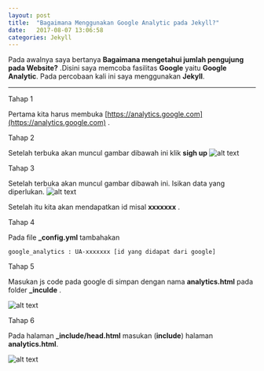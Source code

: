 ```yaml
---
layout: post
title:  "Bagaimana Menggunakan Google Analytic pada Jekyll?"
date:   2017-08-07 13:06:58
categories: Jekyll
---
```




Pada awalnya saya bertanya **Bagaimana mengetahui jumlah pengujung pada Website?** .Disini saya memcoba fasilitas **Google** yaitu  **Google Analytic**. Pada percobaan kali ini saya menggunakan **Jekyll**.


---


Tahap 1

Pertama kita harus membuka [https://analytics.google.com](https://analytics.google.com) .

Tahap 2
    
Setelah terbuka akan muncul gambar dibawah ini klik **sigh up**
![alt text][gambar1]

[gambar1]:{{site.urlimg}}/img-3.png "Halaman pertama" 


Tahap 3

Setelah terbuka akan muncul gambar dibawah ini. Isikan data yang diperlukan.
![alt text][gambar2]

[gambar2]:{{site.urlimg}}/img-4.png "Halaman Kedua"

Setelah itu kita akan mendapatkan id misal **xxxxxxx** .


Tahap 4

Pada file  **_config.yml**  tambahakan 

    google_analytics : UA-xxxxxxx [id yang didapat dari google]

Tahap 5

Masukan js code pada google di simpan dengan nama **analytics.html** pada folder **_inculde** .

![alt text][gambar3]

[gambar3]:{{site.urlimg}}/img-5.png "file"

Tahap 6
    
Pada halaman **_include/head.html**  masukan (**include**) halaman **analytics.html**.


![alt text][gambar4]

[gambar4]:{{site.urlimg}}/img-6.png "Include html"



